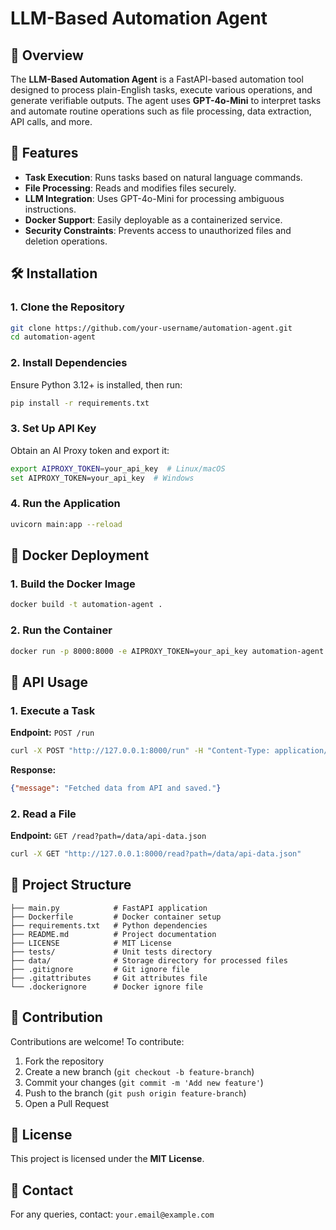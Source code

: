 # LLM-Based Automation Agent

## 📌 Overview
The **LLM-Based Automation Agent** is a FastAPI-based automation tool designed to process plain-English tasks, execute various operations, and generate verifiable outputs. The agent uses **GPT-4o-Mini** to interpret tasks and automate routine operations such as file processing, data extraction, API calls, and more.

## 🚀 Features
- **Task Execution**: Runs tasks based on natural language commands.
- **File Processing**: Reads and modifies files securely.
- **LLM Integration**: Uses GPT-4o-Mini for processing ambiguous instructions.
- **Docker Support**: Easily deployable as a containerized service.
- **Security Constraints**: Prevents access to unauthorized files and deletion operations.

## 🛠️ Installation
### **1. Clone the Repository**
```sh
git clone https://github.com/your-username/automation-agent.git
cd automation-agent
```

### **2. Install Dependencies**
Ensure Python 3.12+ is installed, then run:
```sh
pip install -r requirements.txt
```

### **3. Set Up API Key**
Obtain an AI Proxy token and export it:
```sh
export AIPROXY_TOKEN=your_api_key  # Linux/macOS
set AIPROXY_TOKEN=your_api_key  # Windows
```

### **4. Run the Application**
```sh
uvicorn main:app --reload
```

## 🐳 Docker Deployment
### **1. Build the Docker Image**
```sh
docker build -t automation-agent .
```

### **2. Run the Container**
```sh
docker run -p 8000:8000 -e AIPROXY_TOKEN=your_api_key automation-agent
```

## 📡 API Usage
### **1. Execute a Task**
**Endpoint:** `POST /run`
```sh
curl -X POST "http://127.0.0.1:8000/run" -H "Content-Type: application/json" -d '{"task": "Fetch data from an API and save it"}'
```

**Response:**
```json
{"message": "Fetched data from API and saved."}
```

### **2. Read a File**
**Endpoint:** `GET /read?path=/data/api-data.json`
```sh
curl -X GET "http://127.0.0.1:8000/read?path=/data/api-data.json"
```

## 📂 Project Structure
```
├── main.py            # FastAPI application
├── Dockerfile         # Docker container setup
├── requirements.txt   # Python dependencies
├── README.md          # Project documentation
├── LICENSE            # MIT License
├── tests/             # Unit tests directory
├── data/              # Storage directory for processed files
├── .gitignore         # Git ignore file
├── .gitattributes     # Git attributes file
└── .dockerignore      # Docker ignore file
```

## 🤝 Contribution
Contributions are welcome! To contribute:
1. Fork the repository
2. Create a new branch (`git checkout -b feature-branch`)
3. Commit your changes (`git commit -m 'Add new feature'`)
4. Push to the branch (`git push origin feature-branch`)
5. Open a Pull Request

## 📜 License
This project is licensed under the **MIT License**.

## 📧 Contact
For any queries, contact: `your.email@example.com`


 
